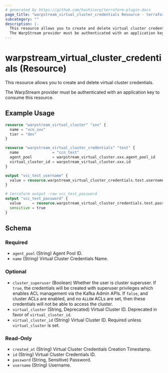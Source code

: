```yaml
---
# generated by https://github.com/hashicorp/terraform-plugin-docs
page_title: "warpstream_virtual_cluster_credentials Resource - terraform-provider-warpstream"
subcategory: ""
description: |-
  This resource allows you to create and delete virtual cluster credentials.
  The WarpStream provider must be authenticated with an application key to consume this resource.
---
```


# warpstream_virtual_cluster_credentials (Resource)

This resource allows you to create and delete virtual cluster credentials.

The WarpStream provider must be authenticated with an application key to consume this resource.

## Example Usage

```terraform
resource "warpstream_virtual_cluster" "xxx" {
  name = "vcn_xxx"
  tier = "dev"
}

resource "warpstream_virtual_cluster_credentials" "test" {
  name               = "ccn_test"
  agent_pool         = warpstream_virtual_cluster.xxx.agent_pool_id
  virtual_cluster_id = warpstream_virtual_cluster.xxx.id
}

output "vcc_test_username" {
  value = resource.warpstream_virtual_cluster_credentials.test.username
}

# terraform output -raw vcc_test_password
output "vcc_test_password" {
  value     = resource.warpstream_virtual_cluster_credentials.test.password
  sensitive = true
}
```

<!-- schema generated by tfplugindocs -->
## Schema

### Required

- `agent_pool` (String) Agent Pool ID.
- `name` (String) Virtual Cluster Credentials Name.

### Optional

- `cluster_superuser` (Boolean) Whether the user is cluster superuser. If `true`, the credentials will be created with superuser privileges which enables ACL management via the Kafka Admin APIs. If `false`, and cluster ACLs are enabled, and no `ALLOW` ACLs are set, then these credentials will not be able to access the cluster.
- `virtual_cluster` (String, Deprecated) Virtual Cluster ID. Deprecated in favor of `virtual_cluster_id`.
- `virtual_cluster_id` (String) Virtual Cluster ID. Required unless `virtual_cluster` is set.

### Read-Only

- `created_at` (String) Virtual Cluster Credentials Creation Timestamp.
- `id` (String) Virtual Cluster Credentials ID.
- `password` (String, Sensitive) Password.
- `username` (String) Username.
